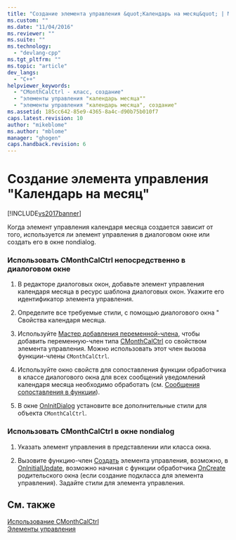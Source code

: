 ```yaml
---
title: "Создание элемента управления &quot;Календарь на месяц&quot; | Microsoft Docs"
ms.custom: ""
ms.date: "11/04/2016"
ms.reviewer: ""
ms.suite: ""
ms.technology: 
  - "devlang-cpp"
ms.tgt_pltfrm: ""
ms.topic: "article"
dev_langs: 
  - "C++"
helpviewer_keywords: 
  - "CMonthCalCtrl - класс, создание"
  - "элементы управления "календарь месяца""
  - "элементы управления "календарь месяца", создание"
ms.assetid: 185cc642-85e9-4365-8a4c-d90b75b010f7
caps.latest.revision: 10
author: "mikeblome"
ms.author: "mblome"
manager: "ghogen"
caps.handback.revision: 6
---
```

# Создание элемента управления &quot;Календарь на месяц&quot;
[!INCLUDE[vs2017banner](../assembler/inline/includes/vs2017banner.md)]

Когда элемент управления календаря месяца создается зависит от того, используется ли элемент управления в диалоговом окне или создать его в окне nondialog.  
  
### Использовать CMonthCalCtrl непосредственно в диалоговом окне  
  
1.  В редакторе диалоговых окон, добавьте элемент управления календаря месяца в ресурс шаблона диалоговых окон.  Укажите его идентификатор элемента управления.  
  
2.  Определите все требуемые стили, с помощью диалогового окна " Свойства календаря месяца.  
  
3.  Используйте [Мастер добавления переменной\-члена](../ide/adding-a-member-variable-visual-cpp.md), чтобы добавить переменную\-член типа [CMonthCalCtrl](../mfc/reference/cmonthcalctrl-class.md) со свойством элемента управления.  Можно использовать этот член вызова функции\-члены `CMonthCalCtrl`.  
  
4.  Используйте окно свойств для сопоставления функции обработчика в классе диалогового окна для всех сообщений уведомлений календаря месяца необходимо обработать \(см. [Сообщения сопоставления в функции](../Topic/Mapping%20Messages%20to%20Functions.md)\).  
  
5.  В окне [OnInitDialog](../Topic/CDialog::OnInitDialog.md) установите все дополнительные стили для объекта `CMonthCalCtrl`.  
  
### Использовать CMonthCalCtrl в окне nondialog  
  
1.  Указать элемент управления в представлении или класса окна.  
  
2.  Вызовите функцию\-член [Создать](../Topic/CMonthCalCtrl::Create.md) элемента управления, возможно, в [OnInitialUpdate](../Topic/CView::OnInitialUpdate.md), возможно начиная с функции обработчика [OnCreate](../Topic/CWnd::OnCreate.md) родительского окна \(если создание подкласса для элемента управления\).  Задайте стили для элемента управления.  
  
## См. также  
 [Использование CMonthCalCtrl](../Topic/Using%20CMonthCalCtrl.md)   
 [Элементы управления](../mfc/controls-mfc.md)